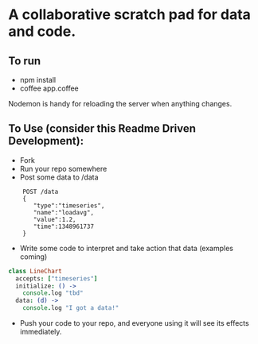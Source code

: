 # A collaborative scratch pad for data and code.

## To run
 * npm install
 * coffee app.coffee

Nodemon is handy for reloading the server when anything changes.

## To Use (consider this Readme Driven Development):

 * Fork
 * Run your repo somewhere
 * Post some data to /data

```
    POST /data
    {
       "type":"timeseries",
       "name":"loadavg",
       "value":1.2,
       "time":1348961737
    }
```    
 * Write some code to interpret and take action that data (examples coming)

```coffeescript
class LineChart
  accepts: ["timeseries"]
  initialize: () ->
    console.log "tbd"
  data: (d) ->
    console.log "I got a data!"
```
 * Push your code to your repo, and everyone using it will see its effects immediately.